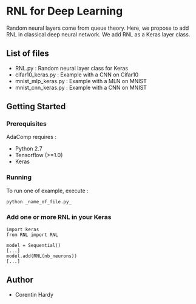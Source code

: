# RNL for Deep Learning

Random neural layers come from queue theory. Here, we propose to add RNL in classical deep neural network. We add RNL as a Keras layer class.

## List of files

 * RNL.py : Random neural layer class for Keras
 * cifar10_keras.py : Example with a CNN on Cifar10
 * mnist\_mlp\_keras.py : Example with a MLN on MNIST
 * mnist\_cnn\_keras.py : Example with a CNN on MNIST

## Getting Started

### Prerequisites

AdaComp requires :

* Python 2.7
* Tensorflow (>=1.0)
* Keras

### Running

To run one of example, execute :

	python _name_of_file.py_


### Add one or more RNL in your Keras 

	import keras
	from RNL import RNL
	
	model = Sequential()
	[...]
	model.add(RNL(nb_neurons))
	[...]


## Author

* Corentin Hardy
